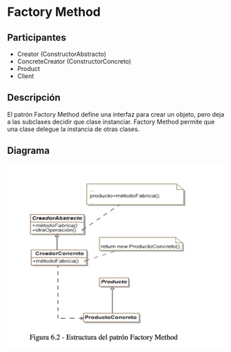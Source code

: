 # Factory Method
## Participantes
* Creator (ConstructorAbstracto)
* ConcreteCreator (ConstructorConcreto)
* Product
* Client

## Descripción
El patrón Factory Method define una interfaz para crear un objeto, pero deja a las subclases decidir que clase instanciar. Factory Method permite que una clase delegue la instancia de otras clases.
## Diagrama
![Factory Method](diagrama/factorymethod.png)